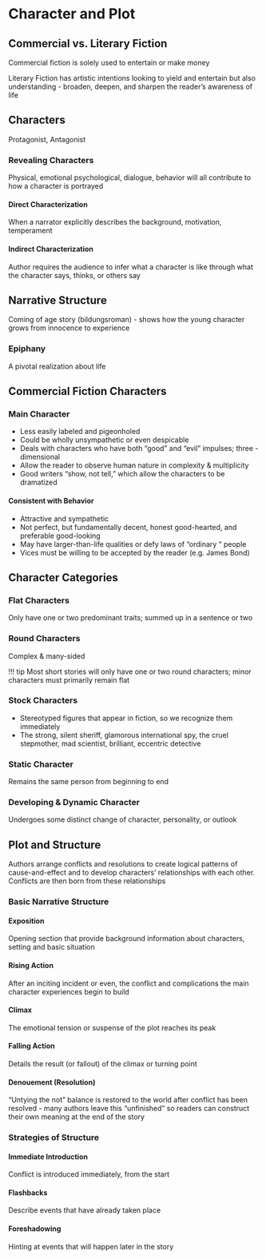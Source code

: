 # Character and Plot

## Commercial vs. Literary Fiction

Commercial fiction is solely used to entertain or make money

Literary Fiction has artistic intentions looking to yield and entertain but also understanding - broaden, deepen, and
sharpen the reader’s awareness of life

## Characters

Protagonist, Antagonist

### Revealing Characters

Physical, emotional psychological, dialogue, behavior will all contribute to how a character is portrayed

#### Direct Characterization

When a narrator explicitly describes the background, motivation, temperament

#### Indirect Characterization

Author requires the audience to infer what a character is like through what the character says, thinks, or others say

## Narrative Structure

Coming of age story (bildungsroman) - shows how the young character grows from innocence to experience

### Epiphany

A pivotal realization about life

## Commercial Fiction Characters

### Main Character

- Less easily labeled and pigeonholed
- Could be wholly unsympathetic or even despicable
- Deals with characters who have both “good” and “evil” impulses; three -dimensional
- Allow the reader to observe human nature in complexity & multiplicity
- Good writers “show, not tell,” which allow the characters to be dramatized

#### Consistent with Behavior

- Attractive and sympathetic
- Not perfect, but fundamentally decent, honest good-hearted, and preferable good-looking
- May have larger-than-life qualities or defy laws of “ordinary “ people
- Vices must be willing to be accepted by the reader (e.g. James Bond)

## Character Categories

### Flat Characters

Only have one or two predominant traits; summed up in a sentence or two

### Round Characters

Complex & many-sided

!!! tip
Most short stories will only have one or two round characters; minor characters must primarily remain flat

### Stock Characters

- Stereotyped figures that appear in fiction, so we recognize them immediately
- The strong, silent sheriff, glamorous international spy, the cruel stepmother, mad scientist, brilliant, eccentric
  detective

### Static Character

Remains the same person from beginning to end

### Developing & Dynamic Character

Undergoes some distinct change of character, personality, or outlook

## Plot and Structure

Authors arrange conflicts and resolutions to create logical patterns of cause-and-effect and to develop characters’
relationships with each other. Conflicts are then born from these relationships

### Basic Narrative Structure

#### Exposition

Opening section that provide background information about characters, setting and basic situation

#### Rising Action

After an inciting incident or even, the conflict and complications the main character experiences begin to build

#### Climax

The emotional tension or suspense of the plot reaches its peak

#### Falling Action

Details the result (or fallout) of the climax or turning point

#### Denouement (Resolution)

“Untying the not” balance is restored to the world after conflict has been resolved - many authors leave this
“unfinished” so readers can construct their own meaning at the end of the story

### Strategies of Structure

#### Immediate Introduction

Conflict is introduced immediately, from the start

#### Flashbacks

Describe events that have already taken place

#### Foreshadowing

Hinting at events that will happen later in the story
